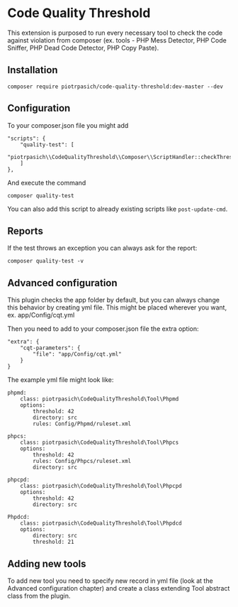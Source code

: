 # Code Quality Threshold

This extension is purposed to run every necessary tool to check the code against violation from composer 
(ex. tools - PHP Mess Detector, PHP Code Sniffer, PHP Dead Code Detector, PHP Copy Paste).

## Installation

    composer require piotrpasich/code-quality-threshold:dev-master --dev
   
## Configuration

To your composer.json file you might add 

    "scripts": {
        "quality-test": [
            "piotrpasich\\CodeQualityThreshold\\Composer\\ScriptHandler::checkThresholds"
        ]
    },
    
And execute the command

    composer quality-test
    
You can also add this script to already existing scripts like `post-update-cmd`.

## Reports

If the test throws an exception you can always ask for the report:

    composer quality-test -v

## Advanced configuration

This plugin checks the app folder by default, but you can always change this behavior by creating yml file. This might be
placed wherever you want, ex. app/Config/cqt.yml

Then you need to add to your composer.json file the extra option:

    "extra": {
        "cqt-parameters": {
            "file": "app/Config/cqt.yml"
        }
    }
 
The example yml file might look like:

    phpmd:
        class: piotrpasich\CodeQualityThreshold\Tool\Phpmd
        options:
            threshold: 42
            directory: src
            rules: Config/Phpmd/ruleset.xml
    
    phpcs:
        class: piotrpasich\CodeQualityThreshold\Tool\Phpcs
        options:
            threshold: 42
            rules: Config/Phpcs/ruleset.xml
            directory: src
    
    phpcpd:
        class: piotrpasich\CodeQualityThreshold\Tool\Phpcpd
        options:
            threshold: 42
            directory: src
    
    Phpdcd:
        class: piotrpasich\CodeQualityThreshold\Tool\Phpdcd
        options:
            directory: src
            threshold: 21
            
## Adding new tools

To add new tool you need to specify new record in yml file (look at the Advanced configuration chapter) and create a class
extending Tool abstract class from the plugin.
